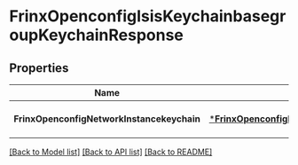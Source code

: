 # FrinxOpenconfigIsisKeychainbasegroupKeychainResponse

## Properties
Name | Type | Description | Notes
------------ | ------------- | ------------- | -------------
**FrinxOpenconfigNetworkInstancekeychain** | [***FrinxOpenconfigIsisKeychainbasegroupKeychain**](frinx.openconfig.isis.keychainbasegroup.Keychain.md) |  | [optional] [default to null]

[[Back to Model list]](../README.md#documentation-for-models) [[Back to API list]](../README.md#documentation-for-api-endpoints) [[Back to README]](../README.md)


